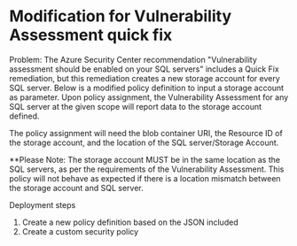 # Modification for Vulnerability Assessment quick fix

Problem: The Azure Security Center recommendation "Vulnerability assessment should be enabled on your SQL servers" includes a Quick Fix remediation, but this remediation creates a new storage account for every SQL server. Below is a modified policy definition to input a storage account as parameter. Upon policy assignment, the Vulnerability Assessment for any SQL server at the given scope will report data to the storage account defined. 

The policy assignment will need the blob container URI, the Resource ID of the storage account, and the location of the SQL server/Storage Account. 

**Please Note: The storage account MUST be in the same location as the SQL servers, as per the requirements of the Vulnerability Assessment. This policy will not behave as expected if there is a location mismatch between the storage account and SQL server.

Deployment steps
1.	Create a new policy definition based on the JSON included
2.	Create a custom security policy 
